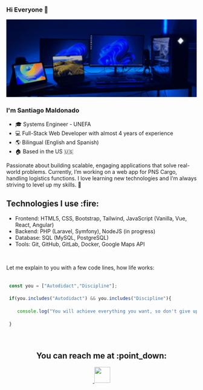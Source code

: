 



### Hi Everyone 👋

<div align="center">
  
![SantiagoBannerGif](https://raw.githubusercontent.com/kilatex/kilatex/refs/heads/main/SantiagoBannerGif.gif)
  
</div>


 ### I'm Santiago Maldonado

- 🎓 Systems Engineer - UNEFA
- 💻 Full-Stack Web Developer with almost 4 years of experience
- 🌎 Bilingual (English and Spanish)
- 🏠 Based in the US 🇺🇸

Passionate about building scalable, engaging applications that solve real-world problems. Currently, I’m working on a web app for PNS Cargo, handling logistics functions. I love learning new technologies and I'm always striving to level up my skills. 🚀

<h2 >Technologies I use :fire:</h2>

- Frontend: HTML5, CSS, Bootstrap, Tailwind, JavaScript (Vanilla, Vue, React, Angular)
- Backend: PHP (Laravel, Symfony), NodeJS (in progress)
- Database: SQL (MySQL, PostgreSQL)
- Tools: Git, GitHub, GitLab, Docker, Google Maps API

<br>

Let me explain to you with a few code lines, how life works:
```javascript
  
 const you = ["Autodidact","Discipline"]; 
 
 if(you.includes("Autodidact") && you.includes("Discipline"){
 
    console.log("You will achieve everything you want, so don't give up and go ahead!");
    
 }
  
  
```

<h2 align="center">You can reach me at :point_down:</h2>

<div align="center">
    <a href="https://t.me/santiagodsantiago" target="_blank">
        <img src="https://user-images.githubusercontent.com/61796010/126672165-275a7891-5735-4c88-a01d-53203696a24c.png" alt="" srcset="">
    </a>  
    <a href="https://www.linkedin.com/in/santiagodsantiago/" target="_blank">
        <img src="https://user-images.githubusercontent.com/61796010/126674271-7056816b-fb5c-4b62-819f-32db6428499f.png"  height="42" width="42" alt="" srcset="">
    </a>
</div>

